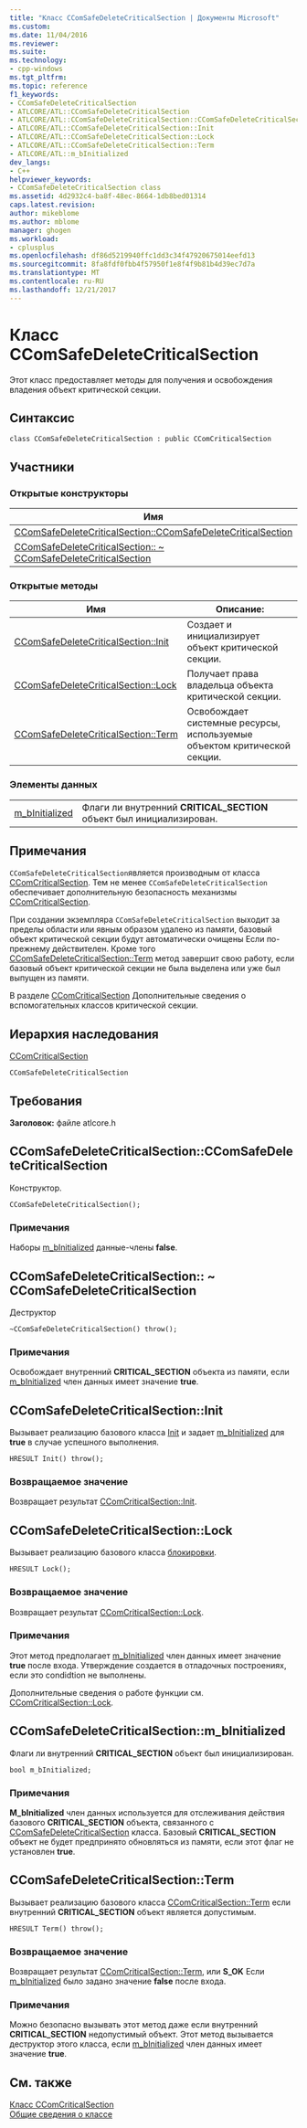 ```yaml
---
title: "Класс CComSafeDeleteCriticalSection | Документы Microsoft"
ms.custom: 
ms.date: 11/04/2016
ms.reviewer: 
ms.suite: 
ms.technology:
- cpp-windows
ms.tgt_pltfrm: 
ms.topic: reference
f1_keywords:
- CComSafeDeleteCriticalSection
- ATLCORE/ATL::CComSafeDeleteCriticalSection
- ATLCORE/ATL::CComSafeDeleteCriticalSection::CComSafeDeleteCriticalSection
- ATLCORE/ATL::CComSafeDeleteCriticalSection::Init
- ATLCORE/ATL::CComSafeDeleteCriticalSection::Lock
- ATLCORE/ATL::CComSafeDeleteCriticalSection::Term
- ATLCORE/ATL::m_bInitialized
dev_langs:
- C++
helpviewer_keywords:
- CComSafeDeleteCriticalSection class
ms.assetid: 4d2932c4-ba8f-48ec-8664-1db8bed01314
caps.latest.revision: 
author: mikeblome
ms.author: mblome
manager: ghogen
ms.workload:
- cplusplus
ms.openlocfilehash: df86d5219940ffc1dd3c34f47920675014eefd13
ms.sourcegitcommit: 8fa8fdf0fbb4f57950f1e8f4f9b81b4d39ec7d7a
ms.translationtype: MT
ms.contentlocale: ru-RU
ms.lasthandoff: 12/21/2017
---
```

# <a name="ccomsafedeletecriticalsection-class"></a>Класс CComSafeDeleteCriticalSection
Этот класс предоставляет методы для получения и освобождения владения объект критической секции.  
  
## <a name="syntax"></a>Синтаксис  
  
```
class CComSafeDeleteCriticalSection : public CComCriticalSection
```  
  
## <a name="members"></a>Участники  
  
### <a name="public-constructors"></a>Открытые конструкторы  
  
|Имя|Описание:|  
|----------|-----------------|  
|[CComSafeDeleteCriticalSection::CComSafeDeleteCriticalSection](#ccomsafedeletecriticalsection)|Конструктор.|  
|[CComSafeDeleteCriticalSection:: ~ CComSafeDeleteCriticalSection](#dtor)|Деструктор|  
  
### <a name="public-methods"></a>Открытые методы  
  
|Имя|Описание:|  
|----------|-----------------|  
|[CComSafeDeleteCriticalSection::Init](#init)|Создает и инициализирует объект критической секции.|  
|[CComSafeDeleteCriticalSection::Lock](#lock)|Получает права владельца объекта критической секции.|  
|[CComSafeDeleteCriticalSection::Term](#term)|Освобождает системные ресурсы, используемые объектом критической секции.|  
  
### <a name="data-members"></a>Элементы данных  
  
|||  
|-|-|  
|[m_bInitialized](#m_binitialized)|Флаги ли внутренний **CRITICAL_SECTION** объект был инициализирован.|  
  
## <a name="remarks"></a>Примечания  
 `CComSafeDeleteCriticalSection`является производным от класса [CComCriticalSection](../../atl/reference/ccomcriticalsection-class.md). Тем не менее `CComSafeDeleteCriticalSection` обеспечивает дополнительную безопасность механизмы [CComCriticalSection](../../atl/reference/ccomcriticalsection-class.md).  
  
 При создании экземпляра `CComSafeDeleteCriticalSection` выходит за пределы области или явным образом удалено из памяти, базовый объект критической секции будут автоматически очищены Если по-прежнему действителен. Кроме того [CComSafeDeleteCriticalSection::Term](#term) метод завершит свою работу, если базовый объект критической секции не была выделена или уже был выпущен из памяти.  
  
 В разделе [CComCriticalSection](../../atl/reference/ccomcriticalsection-class.md) Дополнительные сведения о вспомогательных классов критической секции.  
  
## <a name="inheritance-hierarchy"></a>Иерархия наследования  
 [CComCriticalSection](../../atl/reference/ccomcriticalsection-class.md)  
  
 `CComSafeDeleteCriticalSection`  
  
## <a name="requirements"></a>Требования  
 **Заголовок:** файле atlcore.h  
  
##  <a name="ccomsafedeletecriticalsection"></a>CComSafeDeleteCriticalSection::CComSafeDeleteCriticalSection  
 Конструктор.  
  
```
CComSafeDeleteCriticalSection();
```  
  
### <a name="remarks"></a>Примечания  
 Наборы [m_bInitialized](#m_binitialized) данные-члены **false**.  
  
##  <a name="dtor"></a>CComSafeDeleteCriticalSection:: ~ CComSafeDeleteCriticalSection  
 Деструктор  
  
```
~CComSafeDeleteCriticalSection() throw();
```  
  
### <a name="remarks"></a>Примечания  
 Освобождает внутренний **CRITICAL_SECTION** объекта из памяти, если [m_bInitialized](#m_binitialized) член данных имеет значение **true**.  
  
##  <a name="init"></a>CComSafeDeleteCriticalSection::Init  
 Вызывает реализацию базового класса [Init](/visualstudio/debugger/init) и задает [m_bInitialized](#m_binitialized) для **true** в случае успешного выполнения.  
  
```
HRESULT Init() throw();
```  
  
### <a name="return-value"></a>Возвращаемое значение  
 Возвращает результат [CComCriticalSection::Init](../../atl/reference/ccomcriticalsection-class.md#init).  
  
##  <a name="lock"></a>CComSafeDeleteCriticalSection::Lock  
Вызывает реализацию базового класса [блокировки](ccomcriticalsection-class.md#lock).  

  
```
HRESULT Lock();
```  
  
### <a name="return-value"></a>Возвращаемое значение  
 Возвращает результат [CComCriticalSection::Lock](../../atl/reference/ccomcriticalsection-class.md#lock).  
  
### <a name="remarks"></a>Примечания  
 Этот метод предполагает [m_bInitialized](#m_binitialized) член данных имеет значение **true** после входа. Утверждение создается в отладочных построениях, если это condidtion не выполнены.  
  
 Дополнительные сведения о работе функции см. [CComCriticalSection::Lock](../../atl/reference/ccomcriticalsection-class.md#lock).  
  
##  <a name="m_binitialized"></a>CComSafeDeleteCriticalSection::m_bInitialized  
 Флаги ли внутренний **CRITICAL_SECTION** объект был инициализирован.  
  
```
bool m_bInitialized;
```  
  
### <a name="remarks"></a>Примечания  
 **M_bInitialized** член данных используется для отслеживания действия базового **CRITICAL_SECTION** объекта, связанного с [CComSafeDeleteCriticalSection](../../atl/reference/ccomsafedeletecriticalsection-class.md) класса. Базовый **CRITICAL_SECTION** объект не будет предпринято обновляться из памяти, если этот флаг не установлен **true**.  
  
##  <a name="term"></a>CComSafeDeleteCriticalSection::Term  
 Вызывает реализацию базового класса [CComCriticalSection::Term](../../atl/reference/ccomcriticalsection-class.md#term) если внутренний **CRITICAL_SECTION** объект является допустимым.  
  
```
HRESULT Term() throw();
```  
  
### <a name="return-value"></a>Возвращаемое значение  
 Возвращает результат [CComCriticalSection::Term](../../atl/reference/ccomcriticalsection-class.md#term), или **S_OK** Если [m_bInitialized](#m_binitialized) было задано значение **false** после входа.  
  
### <a name="remarks"></a>Примечания  
 Можно безопасно вызывать этот метод даже если внутренний **CRITICAL_SECTION** недопустимый объект. Этот метод вызывается деструктор этого класса, если [m_bInitialized](#m_binitialized) член данных имеет значение **true**.  
  
## <a name="see-also"></a>См. также  
 [Класс CComCriticalSection](../../atl/reference/ccomcriticalsection-class.md)   
 [Общие сведения о классе](../../atl/atl-class-overview.md)
